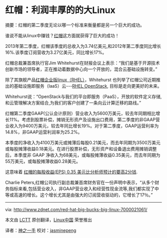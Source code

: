 红帽：利润丰厚的的大Linux
====================
              
摘要：红帽的第二季度无论以哪一个标准来衡量都是另一个巨大的成功。

谁说不能从linux中赚钱？[红帽][1]这方面就获得了巨大的成功！

2013年第二季度，红帽该季度的总收入为3.74亿美元,和2012年第二季度同比增长16%.该季度订阅营收为3.27亿美元，同比增长17%。

红帽总裁兼首席执行官Jim Whitehurst在财报会议上表示：“我们是基于开源技术创新市场的领导者，正在推动着数据中心向一个开放的，混合云基础设施转变。”

除了其旗舰产品[红帽企业版linux（RHEL）][2]，Whitehurst 也列举了红帽公司近期推出的基础设施即服务（laaS）云---[RHEL OpenStack][3], 目标是走向更美好的未来。

Whitehurst说：“OpenStack与我们的平台即服务（PaaS），开放的软件定义存储,和云管理解决方案结合,为我们的客户创建了一条向云计算迁移的路线。”

红帽第二季度GAAP(公认会计原则）营业收入为5600万美元，较去年同期相比增长11%。考虑到股票补偿，摊销无形资产及设施出口费用，第二季度的非GAAP营业收入为9400万美元，较去年同比增长19%。对于第二季度，GAAP运营利率为14.8%，非GAAP运营利润率为25.2%。

本季度的净收入为4100万美元或摊薄后每股0.21美元，而去年同期为3500万美元或每股摊薄收益0.18美元。在进行股票补偿，无形资产和设备退出费用摊销调整后，本季度非 GAAP 净收入为68美元，或每股摊薄收益0.35美元，而去年同期为55万美元，或每股摊薄收益0.28美元。

这意味着 [红帽的每股收益(EPS) 0.35 美元比分析师预计的要高2分钱][4].

Charlie Peters,红帽公司执行副总裁兼首席财务官在一份声明中表示，“从多个财务指标来看,包括营业收入，非GAAP营业收入和经营性现金流等,我们都实现了中等或高速的增长。这个增长尤其是由强大的订阅营收驱动的，它增长了17％。”

---
  
via: http://www.zdnet.com/red-hat-big-bucks-big-linux-7000021061/
 
本文由 [LCTT][] 原创翻译，[Linux中国][] 荣誉推出
 
译者：[神之一手][] 校对：[jasminepeng][]
 
[LCTT]:https://github.com/LCTT/TranslateProject
[Linux中国]:http://linux.cn/portal.php
[神之一手]:http://linux.cn/space/14789
[jasminepeng]:http://linux.cn/space/jasminepeng
 
[1]:http://www.redhat.com/
[2]:http://www.redhat.com/products/enterprise-linux
[3]:http://www.zdnet.com/red-hat-bets-its-cloud-future-on-openstack-7000016811/
[4]:http://www.streetinsider.com/Earnings/Red+Hat,+Inc.+(RHT)+Tops+Q2+EPS+by+2c/8712705.html
